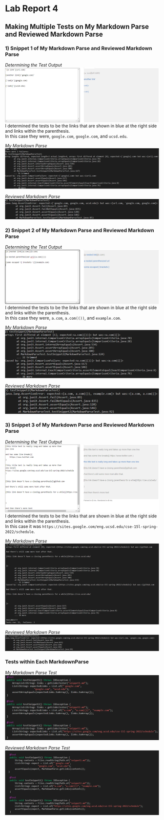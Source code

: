 # Lab Report 4

## Making Multiple Tests on My Markdown Parse and Reviewed Markdown Parse  

### 1) Snippet 1 of My Markdown Parse and Reviewed Markdown Parse  
*Determining the Test Output*
<img src='Making Tests/commonSnippet1.PNG' title='commonSnippet1.PNG' width='' alt='commonSnippet1.PNG' />  
I determined the tests to be the links that are shown in blue at the right side and links within the parenthesis.  
In this case they were, `google.com`, `google.com`, and `ucsd.edu`.  
  
*My Markdown Parse*  
<img src='Making Tests/ownSnippet1.PNG' title='ownSnippet1.PNG' width='' alt='ownSnippet1.PNG' />  
  
*Reviewed Markdown Parse*  
<img src='Making Tests/theirSnippet1.PNG' title='theirSnippet1.PNG' width='' alt='theirSnippet1.PNG' />  

### 2) Snippet 2 of My Markdown Parse and Reviewed Markdown Parse 
*Determining the Test Output*
<img src='Making Tests/commonSnippet2.PNG' title='commonSnippet2.PNG' width='' alt='commonSnippet2.PNG' />  
I determined the tests to be the links that are shown in blue at the right side and links within the parenthesis.  
In this case they were, `a.com`, `a.com(())`, and `example.com`.  
  
*My Markdown Parse*  
<img src='Making Tests/ownSnippet2.PNG' title='ownSnippet2.PNG' width='' alt='ownSnippet2.PNG' />  
  
*Reviewed Markdown Parse*  
<img src='Making Tests/theirSnippet2.PNG' title='theirSnippet2.PNG' width='' alt='theirSnippet2.PNG' />  

### 3) Snippet 3 of My Markdown Parse and Reviewed Markdown Parse 
*Determining the Test Output*
<img src='Making Tests/commonSnippet3.PNG' title='commonSnippet3.PNG' width='' alt='commonSnippet3.PNG' />  
I determined the tests to be the links that are shown in blue at the right side and links within the parenthesis.  
In this case it was `https://sites.google.com/eng.ucsd.edu/cse-15l-spring-2022/schedule`.  
  
*My Markdown Parse*  
<img src='Making Tests/ownSnippet3.PNG' title='ownSnippet3.PNG' width='' alt='ownSnippet3.PNG' />  
  
*Reviewed Markdown Parse*  
<img src='Making Tests/theirSnippet3.PNG' title='theirSnippet3.PNG' width='' alt='theirSnippet3.PNG' />  

### Tests within Each MarkdownParse
*My Markdown Parse Test*  
<img src='Making Tests/ownTest.PNG' title='ownTest.PNG' width='' alt='ownTest.PNG' />

  
*Reviewed Markdown Parse Test*
<img src='Making Tests/theirTest.PNG' title='theirTest.PNG' width='' alt='theirTest.PNG' />
